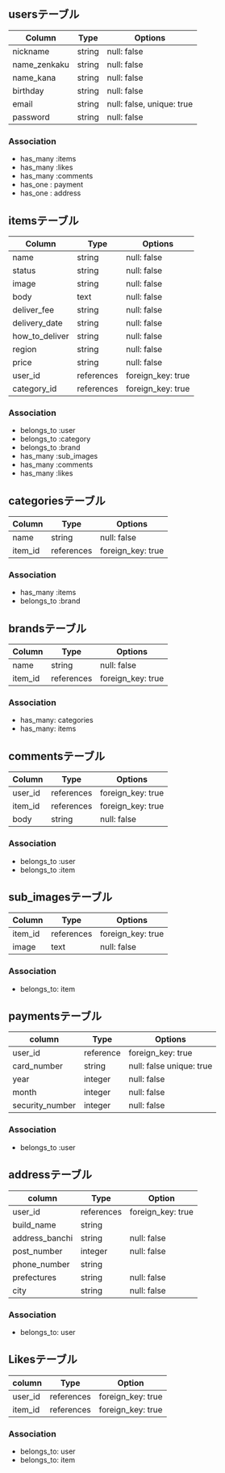## usersテーブル

|Column|Type|Options|
|------|----|-------|
|nickname|string|null: false|
|name_zenkaku|string|null: false|
|name_kana|string|null: false|
|birthday|string|null: false|
|email|string|null: false, unique: true|
|password|string|null: false|

### Association
- has_many :items
- has_many :likes
- has_many :comments
- has_one : payment
- has_one : address

## itemsテーブル
|Column|Type|Options|
|------|----|-------|
|name|string|null: false|
|status|string|null: false|
|image|string|null: false|
|body|text|null: false|
|deliver_fee|string|null: false|
|delivery_date|string|null: false|
|how_to_deliver|string|null: false|
|region|string|null: false|
|price|string|null: false|
|user_id|references|foreign_key: true|
|category_id|references|foreign_key: true|

### Association
- belongs_to :user
- belongs_to :category
- belongs_to :brand
- has_many :sub_images
- has_many :comments
- has_many :likes

## categoriesテーブル
|Column|Type|Options|
|------|----|-------|
|name|string|null: false|
|item_id|references|foreign_key: true|

### Association
- has_many :items
- belongs_to :brand

## brandsテーブル
|Column|Type|Options|
|------|----|-------|
|name|string|null: false|
|item_id|references|foreign_key: true|
### Association
- has_many: categories
- has_many: items

## commentsテーブル
|Column|Type|Options|
|------|----|-------|
|user_id|references|foreign_key: true|
|item_id|references|foreign_key: true|
|body|string|null: false|

### Association
- belongs_to :user
- belongs_to :item

## sub_imagesテーブル
|Column|Type|Options|
|------|----|-------|
|item_id|references|foreign_key: true|
|image|text|null: false|

### Association
- belongs_to: item

## paymentsテーブル
|column|Type|Options|
|-------|---------|-----------|
|user_id|reference|foreign_key: true|
|card_number|string|null: false unique: true|
|year|integer|null: false|
|month|integer|null: false|
|security_number|integer|null: false|

### Association
- belongs_to :user

## addressテーブル
|column|Type|Option|
|----------|------|---------|
|user_id|references|foreign_key: true|
|build_name|string|
|address_banchi|string|null: false|
|post_number|integer|null: false|
|phone_number|string|
|prefectures|string|null: false|
|city|string|null: false|

### Association
- belongs_to: user

## Likesテーブル
|column|Type|Option|
|----------|------|---------|
|user_id|references|foreign_key: true|
|item_id|references|foreign_key: true|

### Association
- belongs_to: user
- belongs_to: item